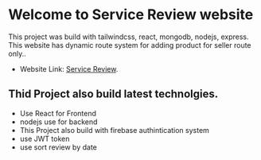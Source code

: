 # Welcome to Service Review website

This project was build with tailwindcss, react, mongodb, nodejs, express. This website has dynamic route system for adding product for seller route only..


* Website Link: [Service Review](https://reseller-cube.web.app).

## Thid Project also build latest technolgies.
 * Use React for Frontend
 * nodejs use for backend
 * This Project also build with firebase authintication system
 * use JWT token
 * use sort review by date